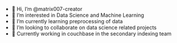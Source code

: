 - 👋 Hi, I’m @matrix007-creator
- 👀 I’m interested in Data Science and Machine Learning
- 🌱 I’m currently learning preprocessing of data
- 💞️ I’m looking to collaborate on data science related projects
- 📁 Currently working in couchbase in the secondary indexing team


<!---
matrix007-creator/matrix007-creator is a ✨ special ✨ repository because its `README.md` (this file) appears on your GitHub profile.
You can click the Preview link to take a look at your changes.
--->
